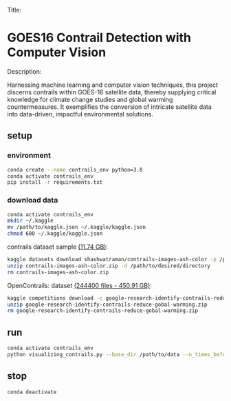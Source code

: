 Title:
# GOES16 Contrail Detection with Computer Vision

Description:

Harnessing machine learning and computer vision techniques, this project discerns contrails within GOES-16 satellite data, thereby supplying critical knowledge for climate change studies and global warming countermeasures. It exemplifies the conversion of intricate satellite data into data-driven, impactful environmental solutions.


## setup
### environment

```bash
conda create --name contrails_env python=3.8
conda activate contrails_env
pip install -r requirements.txt
```
### download data

```bash
conda activate contrails_env
mkdir ~/.kaggle
mv /path/to/kaggle.json ~/.kaggle/kaggle.json
chmod 600 ~/.kaggle/kaggle.json  
```
contrails dataset sample [(11.74 GB)](https://www.kaggle.com/shashwatraman/contrails-images-ash-color):
```bash 
kaggle datasets download shashwatraman/contrails-images-ash-color -p /path/to/desired/directory
unzip contrails-images-ash-color.zip -d /path/to/desired/directory
rm contrails-images-ash-color.zip
```
OpenContrails: dataset [(244400 files -
450.91 GB)](https://arxiv.org/pdf/2304.02122.pdf):

```bash
kaggle competitions download -c google-research-identify-contrails-reduce-gobal-warming
unzip google-research-identify-contrails-reduce-gobal-warming.zip
rm google-research-identify-contrails-reduce-gobal-warming.zip
```


## run

```bash
conda activate contrails_env
python visualizing_contrails.py --base_dir /path/to/data --n_times_before 4 --record_id 1234567890
```

## stop

```bash
conda deactivate
```
